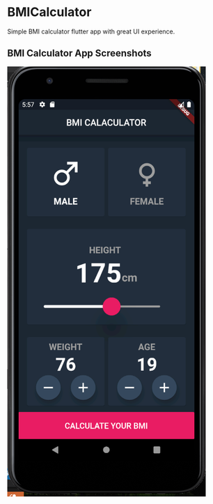 # BMICalculator

Simple BMI calculator flutter app with great UI experience.

## BMI Calculator App Screenshots

![](images/BMI-App.PNG)